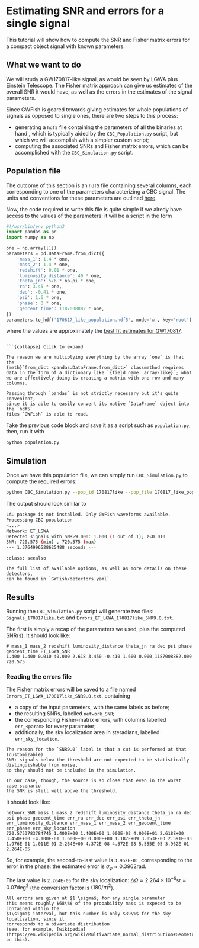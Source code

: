 # Estimating SNR and errors for a single signal

This tutorial will show how to compute the SNR and Fisher matrix errors for a 
compact object signal with known parameters.

## What we want to do

We will study a GW170817-like signal, as would be seen by LGWA plus Einstein Telescope.
The Fisher matrix approach can give us estimates of the overall SNR it would have, 
as well as the errors in the estimates of the signal parameters.

Since GWFish is geared towards giving estimates for whole populations of signals as opposed to
single ones, there are two steps to this process: 

- generating a `hdf5` file containing the parameters of all the binaries at hand ,
    which is typically aided by the `CBC_Population.py` script, but which we will accomplish
    with a simpler custom script;
- computing the associated SNRs and Fisher matrix errors,
    which can be accomplished with the `CBC_Simulation.py` script.

## Population file

The outcome of this section is an `hdf5` file containing several columns, each corresponding
to one of the parameters characterizing a CBC signal.
The units and conventions for these parameters are outlined [here](../reference/parameters_units.md).

Now, the code required to write this file is quite simple if 
we alredy have access to the values of the parameters: it will be a script in the form

```python
#!/usr/bin/env python3
import pandas as pd
import numpy as np

one = np.array([1])
parameters = pd.DataFrame.from_dict({
    'mass_1': 1.4 * one, 
    'mass_2': 1.4 * one, 
    'redshift': 0.01 * one,
    'luminosity_distance': 40 * one,
    'theta_jn': 5/6 * np.pi * one,
    'ra': 3.45 * one,
    'dec': -0.41 * one,
    'psi': 1.6 * one,
    'phase': 0 * one,
    'geocent_time': 1187008882 * one, 
})
parameters.to_hdf('170817_like_population.hdf5', mode='w', key='root')
```

where the values are approximately the [best fit estimates for GW170817](https://doi.org/10.1103/PhysRevX.9.011001).

```{admonition} Why is the script like this?

```{collapse} Click to expand

The reason we are multiplying everything by the array `one` is that the 
{meth}`from_dict <pandas.DataFrame.from_dict>` classmethod requires data in the form of a dictionary like `{field_name: array-like}`; what we are effectively doing is creating a matrix with one row and many columns.

Passing through `pandas` is not strictly necessary but it's quite convenient, 
since it is able to easily convert its native `DataFrame` object into the `hdf5` 
files `GWFish` is able to read.

```

Take the previous code block and save it as a script such as `population.py`; 
then, run it with 

```bash
python population.py
```

## Simulation

Once we have this population file, we can simply run `CBC_Simulation.py` to 
compute the required errors:

```bash
python CBC_Simulation.py --pop_id 170817like --pop_file 170817_like_population.hdf5 --detectors ET LGWA --networks "[[0, 1]]"
```

The output should look similar to

```bash
LAL package is not installed. Only GWFish waveforms available.
Processing CBC population
<...>
Network: ET_LGWA
Detected signals with SNR>9.000: 1.000 (1 out of 1); z<0.010
SNR: 720.575 (min) , 720.575 (max) 
--- 1.3764996528625488 seconds ---
```

```{admonition} Which detectors are available?
:class: seealso

The full list of available options, as well as more details on these detectors, 
can be found in `GWFish/detectors.yaml`.
```

## Results

Running the `CBC_Simulation.py` script will generate two files:
`Signals_170817like.txt` and `Errors_ET_LGWA_170817like_SNR9.0.txt`.

The first is simply a recap of the parameters we used, plus the computed SNR(s).
It should look like:
```
# mass_1 mass_2 redshift luminosity_distance theta_jn ra dec psi phase geocent_time ET_LGWA_SNR
1.400 1.400 0.010 40.000 2.618 3.450 -0.410 1.600 0.000 1187008882.000 720.575
```

### Reading the errors file

The Fisher matrix errors will be saved to a file named 
`Errors_ET_LGWA_170817like_SNR9.0.txt`, containing

- a copy of the input parameters, with the same labels as before; 
- the resulting SNRs, labelled `network_SNR`;
- the corresponding Fisher-matrix errors, with columns labelled `err_<param>` for every parameter;
- additionally, the sky localization area in steradians, labelled `err_sky_location`.

```{note}
The reason for the `SNR9.0` label is that a cut is performed at that (customizable)
SNR: signals below the threshold are not expected to be statistically distinguishable from noise,
so they should not be included in the simulation.

In our case, though, the source is so close that even in the worst case scenario
the SNR is still well above the threshold. 
```

It should look like:

```
network_SNR mass_1 mass_2 redshift luminosity_distance theta_jn ra dec psi phase geocent_time err_ra err_dec err_psi err_theta_jn err_luminosity_distance err_mass_1 err_mass_2 err_geocent_time err_phase err_sky_location
720.5753783784745 1.400E+00 1.400E+00 1.000E-02 4.000E+01 2.618E+00 3.450E+00 -4.100E-01 1.600E+00 0.000E+00 1.187E+09 3.053E-03 2.591E-03 1.976E-01 1.011E-01 2.264E+00 4.372E-08 4.372E-08 5.555E-05 3.962E-01 2.264E-05 
```

So, for example, the second-to-last value is `3.962E-01`, corresponding to the error in the phase:
the estimated error is $\sigma_\varphi \approx 0.3962 \text{rad}$.

The last value is `2.264E-05` for the sky localization: 
$\Delta \Omega \approx 2.264 \times 10^{-5} \text{sr} \approx 0.07 \text{deg}^2$ 
(the conversion factor is $(180 / \pi)^2$).

```{caution}
All errors are given at $1 \sigma$; for any single parameter
this means roughly $68\%$ of the probability mass is expeced to be contained within the 
$1\sigma$ interval, but this number is only $39\%$ for the sky localization, since it 
corresponds to a bivariate distribution
(see, for example, [wikipedia](https://en.wikipedia.org/wiki/Multivariate_normal_distribution#Geometric_interpretation) on this).
```